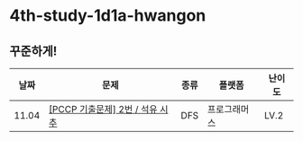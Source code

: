 # 4th-study-1d1a-hwangon

## 꾸준하게!

| 날짜  | 문제                                                                                                              | 종류 | 플랫폼       | 난이도 |
| ----- | ----------------------------------------------------------------------------------------------------------------- | ---- | ------------ | ------ |
| 11.04 | [[PCCP 기출문제] 2번 / 석유 시추](https://school.programmers.co.kr/learn/courses/30/lessons/250136?language=java) | DFS  | 프로그래머스 | LV.2   |
